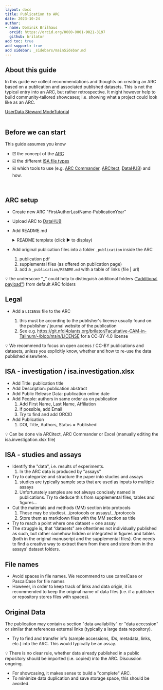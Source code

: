```yaml
---
layout: docs
title: Publication to ARC
date: 2023-10-24
author:
- name: Dominik Brilhaus
  orcid: https://orcid.org/0000-0001-9021-3197
  github: brilator
add toc: true
add support: true
add sidebar: _sidebars/mainSidebar.md
---
```


<!-- http://127.0.0.1:8080/docs/guides/publicationToARC.html -->

## About this guide

In this guide we collect recommendations and thoughts on creating an ARC based on a publication and associated published datasets.
This is not the typical entry into an ARC, but rather retrospective. It might however help to build community-tailored showcases; i.e. showing what a project could look like as an ARC.

<a href="./index.html">
  <span class="badge-category">User</span><span class="badge-selected" id="badge-datasteward">Data Steward</span>
  <span class="badge-category">Mode</span><span class="badge-selected" id="badge-tutorial">Tutorial</span>
</a>

<br>
<br>

## Before we can start

<div id="before-start">

This guide assumes you know

- :ballot_box_with_check: the concept of the [ARC](./../implementation/AnnotatedResearchContext.html)
- :ballot_box_with_check: the different [ISA file types](./isa_FileTypes.html)
- :ballot_box_with_check: which tools to use (e.g. [ARC Commander](./../ArcCommanderManual/index.html), [ARCitect](./../ARCitect-Manual/index.html), [DataHUB](./../DataHUB-Manual/index.html)) and how.

<br>

</div>

## ARC setup

- Create new ARC "FirstAuthorLastName-PublicationYear"

- Upload ARC to [DataHUB](https://git.nfdi4plants.org/)

- Add README.md 
    <details><summary>README template (click &#x25B6; to display)</summary>

    ```markdown
    # Title of Publication

    ## Original Publication

    <citation as provided by publisher or exported from bibliography manager; ideally in a standard format including the DOI>

    ## Abstract

    <paper abstract>

    ## License

    <license / copyright as provided by publisher>
    ```
    </details>

- Add original publication files into a folder `_publication` inside the ARC
  
  1. publication pdf
  2. supplemental files (as offered on publication page)
  3. add a `_publication/README.md` with a table of links (file | url)

:bulb: the underscore "_" could help to distinguish additional folders (["additional payload"](https://github.com/nfdi4plants/ARC-specification/blob/main/ARC%20specification.md#additional-payload)) from default ARC folders

## Legal

- Add a `LICENSE` file to the ARC
  
  1. this must be according to the publisher's license usually found on the publisher / journal website of the publication
  2. See e.g. https://git.nfdi4plants.org/brilator/Facultative-CAM-in-Talinum/-/blob/main/LICENSE for a CC-BY 4.0 license

:bulb: We recommend to focus on open access / CC-BY publications and datasets, unless you explicitly know, whether and how to re-use the data published elsewhere.

## ISA - investigation / isa.investigation.xlsx

- Add Title: publication title
- Add Description: publication abstract
- Add Public Release Data: publication online date
- Add People: authors in same order as on publication
  1. Add First Name, Last Name, Affiliation
  2. If possible, add Email
  3. Try to find and add ORCID
- Add Publication
  1. DOI, Title, Authors, Status = Published

:bulb: Can be done via ARCitect, ARC Commander or Excel (manually editing the isa.investigation.xlsx file)

## ISA - studies and assays

- Identify the "data", i.e. results of experiments.
  1. In the ARC data is produced by "assays"
- Try to categorize and structure the paper into studies and assays
  1. studies are typically sample sets that are used as inputs to multiple assays
  2. Unfortunately samples are not always concisely named in publications. Try to deduce this from supplemental files, tables and figures...
- Cut the materials and methods (MM) section into protocols
  1. These may be studies/.../protocols or assays/.../protocols
  2. Store them as markdown files with the MM section as title
- Try to reach a point where one dataset = one assay
- The struggle is, that “datasets” are oftentimes not individually published as such, but rather somehow hidden or integrated in figures and tables (both in the original manuscript and the supplemental files). One needs to find a creative way to extract them from there and store them in the assays' dataset folders.

## File names

- Avoid spaces in file names. We recommend to use camelCase or PascalCase for file names 
- However, in order to keep track of links and data origin, it is recommended to keep the original name of data files (i.e. if a publisher or repository stores files with spaces).

## Original Data

The publication may contain a section "data availability" or "data accession" or similar that references external links (typically a large data repository).

- Try to find and transfer info (sample accessions, IDs, metadata, links, etc.) into the ARC. This would typically be an assay.

:bulb: There is no clear rule, whether data already published in a public repository should be imported (i.e. copied) into the ARC. Discussion ongoing.
  
- For showcasing, it makes sense to build a "complete" ARC.
- To minimize data duplication and save storage space, this should be avoided.

